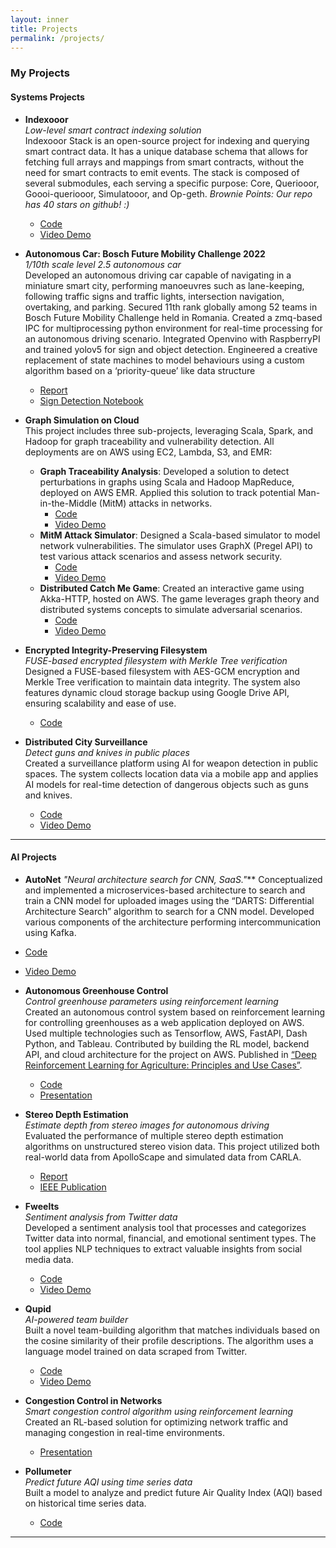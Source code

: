 ```yaml
---
layout: inner
title: Projects
permalink: /projects/
---
```


### My Projects

#### Systems Projects

- **Indexooor**  
  _Low-level smart contract indexing solution_  
  Indexooor Stack is an open-source project for indexing and querying smart contract data. It has a unique database schema that allows for fetching full arrays and mappings from smart contracts, without the need for smart contracts to emit events. The stack is composed of several submodules, each serving a specific purpose: Core, Queriooor, Goooi-queriooor, Simulatooor, and Op-geth.
    *Brownie Points: Our repo has 40 stars on github! :)*  
  - [Code](https://github.com/indexooor/indexooor-stack)  
  - [Video Demo](https://ethglobal.com/showcase/indexooor-2j0f9)

- **Autonomous Car: Bosch Future Mobility Challenge 2022**  
  _1/10th scale level 2.5 autonomous car_  
  Developed an autonomous driving car capable of navigating in a miniature smart city, performing manoeuvres such as lane-keeping, following traffic signs and traffic lights, intersection navigation, overtaking, and parking. Secured 11th rank globally among 52 teams in Bosch Future Mobility Challenge held in Romania. Created a zmq-based IPC for multiprocessing python environment for real-time processing for an autonomous driving scenario. Integrated Openvino with RaspberryPI and trained yolov5 for sign and object detection. Engineered a creative replacement of state machines to model behaviours using a custom algorithm based on a ‘priority-queue’ like data structure  
  - [Report](https://drive.google.com/file/d/11QEVMVKBsas6qBmj7B8ELXAtcT--a-Yj/view?usp=sharing)  
  - [Sign Detection Notebook](https://www.kaggle.com/code/arpitvaghela9210/sign-detection-for-bosch-future-mobility-challenge/notebook)

- **Graph Simulation on Cloud**  
  This project includes three sub-projects, leveraging Scala, Spark, and Hadoop for graph traceability and vulnerability detection. All deployments are on AWS using EC2, Lambda, S3, and EMR:  
  - **Graph Traceability Analysis**: Developed a solution to detect perturbations in graphs using Scala and Hadoop MapReduce, deployed on AWS EMR. Applied this solution to track potential Man-in-the-Middle (MitM) attacks in networks.  
    - [Code](https://github.com/Kaushal1011/CS441SimRankForGraphs)  
    - [Video Demo](https://youtu.be/jWgNTsbx1Gk?si=LGEht6hKE4dFVuQ1)
  - **MitM Attack Simulator**: Designed a Scala-based simulator to model network vulnerabilities. The simulator uses GraphX (Pregel API) to test various attack scenarios and assess network security.
    - [Code](https://github.com/Kaushal1011/CS441ManInMiddleAttackSimulator)  
    - [Video Demo](https://youtu.be/GUwFFERfLxg?si=QNfRHakConve8d-z)  
  - **Distributed Catch Me Game**: Created an interactive game using Akka-HTTP, hosted on AWS. The game leverages graph theory and distributed systems concepts to simulate adversarial scenarios.  
    - [Code](https://github.com/Kaushal1011/CS441GraphCatchMeRest)  
    - [Video Demo](https://youtu.be/cBSIG3KCM2U)

- **Encrypted Integrity-Preserving Filesystem**  
  _FUSE-based encrypted filesystem with Merkle Tree verification_  
  Designed a FUSE-based filesystem with AES-GCM encryption and Merkle Tree verification to maintain data integrity. The system also features dynamic cloud storage backup using Google Drive API, ensuring scalability and ease of use.  
  - [Code](https://github.com/Kaushal1011/encryptedFS-WMerkelProofs)

- **Distributed City Surveillance**  
  _Detect guns and knives in public places_  
  Created a surveillance platform using AI for weapon detection in public spaces. The system collects location data via a mobile app and applies AI models for real-time detection of dangerous objects such as guns and knives.  
  - [Code](https://github.com/Kaushal1011/DistributedCitySureveillanceSystem)  
  - [Video Demo](https://youtu.be/-DlXvhqaOBI)

---

#### AI Projects

- **AutoNet**
  _"Neural architecture search for CNN, SaaS."_**
  Conceptualized and implemented a microservices-based architecture to search and train a CNN model for uploaded images using the “DARTS: Differential Architecture Search” algorithm to search for a CNN model. Developed various components of the architecture performing intercommunication using Kafka.
- [Code](https://github.com/arpitvaghela/autoNet)
- [Video Demo](https://youtu.be/icMs8bZsRao)

- **Autonomous Greenhouse Control**  
  _Control greenhouse parameters using reinforcement learning_  
  Created an autonomous control system based on reinforcement learning for controlling greenhouses as a web application deployed on AWS. Used multiple technologies such as Tensorflow, AWS, FastAPI, Dash Python, and Tableau. Contributed by building the RL model, backend API, and cloud architecture for the project on AWS. Published in [“Deep Reinforcement Learning for Agriculture: Principles and Use Cases”](https://link.springer.com/chapter/10.1007/978-981-16-5847-1_4).  
  - [Code](https://github.com/Kaushal1011/AutonomousGreenhouseControl)  
  - [Presentation](https://github.com/Kaushal1011/AutonomousGreenhouseControl/blob/main/AOBD_AutonomousGreenhouseControl.pdf)

- **Stereo Depth Estimation**  
  _Estimate depth from stereo images for autonomous driving_  
  Evaluated the performance of multiple stereo depth estimation algorithms on unstructured stereo vision data. This project utilized both real-world data from ApolloScape and simulated data from CARLA.  
  - [Report](https://drive.google.com/file/d/11QEVMVKBsas6qBmj7B8ELXAtcT--a-Yj/view?usp=sharing)
  - [IEEE Publication](https://ieeexplore.ieee.org/abstract/document/10421800)

- **Fweelts**  
  _Sentiment analysis from Twitter data_  
  Developed a sentiment analysis tool that processes and categorizes Twitter data into normal, financial, and emotional sentiment types. The tool applies NLP techniques to extract valuable insights from social media data.  
  - [Code](https://github.com/Kaushal1011/Fweelts)  
  - [Video Demo](https://youtu.be/eIp2K6CeRc0)

- **Qupid**  
  _AI-powered team builder_  
  Built a novel team-building algorithm that matches individuals based on the cosine similarity of their profile descriptions. The algorithm uses a language model trained on data scraped from Twitter.  
  - [Code](https://github.com/Kaushal1011/Qupid)  
  - [Video Demo](https://youtu.be/Y8q1dmxS2MY)

- **Congestion Control in Networks**  
  _Smart congestion control algorithm using reinforcement learning_  
  Created an RL-based solution for optimizing network traffic and managing congestion in real-time environments.  
  - [Presentation](https://docs.google.com/presentation/d/11PuQr1LnJ-OR_AUouXZ6jvsSiNYVokR17L47SHlfkpQ/edit?usp=sharing)

- **Pollumeter**  
  _Predict future AQI using time series data_  
  Built a model to analyze and predict future Air Quality Index (AQI) based on historical time series data.  
  - [Code](https://github.com/Kaushal1011/pollumeter)

---

